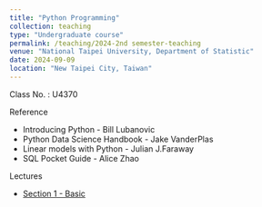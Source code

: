 ```yaml
---
title: "Python Programming"
collection: teaching
type: "Undergraduate course"
permalink: /teaching/2024-2nd semester-teaching
venue: "National Taipei University, Department of Statistic"
date: 2024-09-09
location: "New Taipei City, Taiwan"
---
```


Class No. : U4370


Reference
* Introducing Python - Bill Lubanovic
* Python Data Science Handbook - Jake VanderPlas
* Linear models with Python - Julian J.Faraway
* SQL Pocket Guide - Alice Zhao

Lectures
- [Section 1 - Basic](http://sashawunycu.github.io/files/U4282/Section%201%20Basic.pdf)